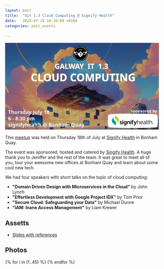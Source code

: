 ```yaml
---
layout: post
title:  "Git 1.3 Cloud Computing @ Signify Health"
date:   2024-07-18 18:30:00 +0100
categories: past_events

---
```

![GIT 1.3: Cloud Computing @ Signify Health](/assets/1.3/poster.png)

This [meetup](https://www.meetup.com/galway-information-technology/events/301885482/) was held on Thursday 18th of July at [Signify Health](https://www.google.com/maps/place/Signify+Health+Ireland/@53.2714904,-9.0513579,17z/data=!4m6!3m5!1s0x485b979ce711f47b:0x5f0ebe361d14fcea!8m2!3d53.2714904!4d-9.048783!16s%2Fg%2F11ty98vszs?entry=ttu) in Bonham Quay.


The event was sponsored, hosted and catered by [Singify Health](https://www.signifyhealth.com/ireland). A huge thank you to Jeniffer and the rest of the team. It was great to meet all of you, tour your awesome new offices at Bonham Quay and learn about some cool new tech.



We had four speakers with short talks on the topic of cloud computing:

- **"Domain Driven Design with Microservices in the Cloud"** by John Lynch
- **"Effortless Development with Google Project IDX"** by Tom Prior
- **"Secure Cloud: Safeguarding your Data"** by Michael Dunne
- **"IAM: Inane Access Management"** by Liam Krewer


## Assetts

- [Slides with references](/assets/1.3/presentation.pptx)

## Photos 

<!-- https://nanogallery2.nanostudio.org/ -->
<div id="nanogallery2" data-nanogallery2='{
	"itemsBaseURL": "/assets/1.3/photos/",
    "thumbnailHeight": 240,
    "thumbnailWidth":  "auto"   
  }'>
  {% for i in (1..45) %}
    <a href="{{i}}.jpg" data-ngthumb="{{i}}.jpg"></a>
  {% endfor %}
</div>
